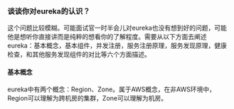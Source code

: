 ### 谈谈你对eureka的认识？

​		这个问题比较模糊。可能面试官一时半会儿对eureka也没有想到好的问题，可能他是想听你直接讲而是纯粹的想看你的了解程度。需要从以下方面去阐述eureka：基本概念，基本组件，并发注册，服务注册原理，服务发现原理，健康检查，和其他服务发现组件的对比等六个方面描述。

#### 基本概念

eureka中有两个概念：Region、Zone。属于AWS概念，在非AWS环境中，Region可以理解为跨机房的集群，Zone可以理解为机房。

